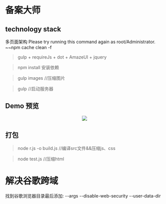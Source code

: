 # 备案大师
## technology stack
多页面架构
Please try running this command again as root/Administrator.  ~~npm cache clean -f

> gulp + requireJs + dot + AmazeUI + jquery

> npm install 安装依赖

>gulp images //压缩图片

>gulp //启动服务器

## Demo 预览
<p align="center"><img src="http://sdx.hefupb.com/img/Animation.gif"/></p>

## 打包
>node r.js -o build.js //编译src文件&&压缩js、css

>node test.js //压缩html

# 解决谷歌跨域
找到谷歌浏览器目录最后添加:
  --args   --disable-web-security   --user-data-dir







